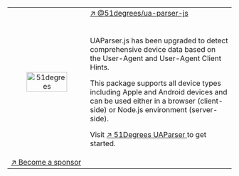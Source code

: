 <table>
  <thead>
  </thead>
  <tbody>
    <tr>
      <td align="center" width="200px" rowspan="2">
        <a href="https://www.npmjs.com/package/@51degrees/ua-parser-js">
          <img src="images/51degrees.svg" alt="51degrees" width="75%" height="75%" >
        </a>
      </td>
      <td align="left" width="400px">
        <a href="https://www.npmjs.com/package/@51degrees/ua-parser-js">↗ @51degrees/ua-parser-js</a>
      </td>
      </tr>
    <tr>
      <td>
        <br/>
        <p>UAParser.js has been upgraded to detect comprehensive device data based on the User-Agent and User-Agent Client Hints.
        </p>
        <p>This package supports all device types including Apple and Android devices and can be used either in a browser (client-side) or Node.js environment (server-side).
        </p>
        <p>Visit <a href="https://www.npmjs.com/package/@51degrees/ua-parser-js">↗ 51Degrees <u>UAParser</u> </a> to get started.
        </p>
      </td>
    </tr>
    <tr>
      <td colspan="2">
        <a href="https://opencollective.com/ua-parser-js">↗ Become a sponsor</a>
      </td>
    </tr>
  </tbody>
</table>
